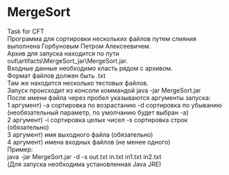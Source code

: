 # MergeSort
Task for CFT<br>
Программа для сортировки нескольких файлов путем слияния выполнена Горбуновым Петром Алексеевичем.<br>
Архив для запуска находится по пути out\artifacts\MergeSort_jar\MergeSort.jar.<br>
Входные данные необходимо класть рядом с архивом. <br>
Формат файлов должен быть .txt <br>
Там же находится несколько тестовых файлов.<br>
Запуск происходит из консоли коммандой java -jar MergeSort.jar<br>
После имени файла через пробел указываются аргументы запуска:<br>
1 аргумент) -a сортировка по возрастанию -d сортировка по убыванию (необязательный параметр, по умолчанию будет выбран -а)<br>
2 аргумент) -i сортировка целых чисел -s сортировка строк (обязательно)<br>
3 аргумент) имя выходного файла (обязательно)<br>
4 аргумент) имена входных файлов (не менее одного)<br>
Пример:<br>
java -jar MergeSort.jar -d -s out.txt in.txt in1.txt in2.txt<br>
(Для запуска необходима установленная Java JRE)<br>
